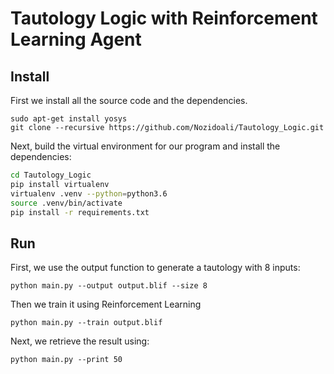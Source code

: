 # Tautology Logic with Reinforcement Learning Agent

## Install
First we install all the source code and the dependencies.
```
sudo apt-get install yosys
git clone --recursive https://github.com/Nozidoali/Tautology_Logic.git
```

Next, build the virtual environment for our program and install the dependencies:
```sh
cd Tautology_Logic
pip install virtualenv
virtualenv .venv --python=python3.6
source .venv/bin/activate
pip install -r requirements.txt
```

## Run
First, we use the output function to generate a tautology with 8 inputs:
```
python main.py --output output.blif --size 8
```

Then we train it using Reinforcement Learning
```
python main.py --train output.blif
```

Next, we retrieve the result using:
```
python main.py --print 50
```

